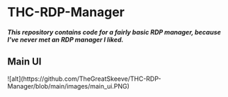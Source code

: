 # THC-RDP-Manager
<h5>This repository contains code for a fairly basic RDP manager, because I've never met an RDP manager I liked.</h5>
<h2>Main UI</h2>
![alt](https://github.com/TheGreatSkeeve/THC-RDP-Manager/blob/main/images/main_ui.PNG)

